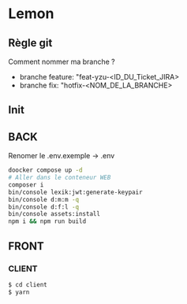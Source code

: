 # Lemon

## Règle git

Comment nommer ma branche ?
- branche feature: "feat-yzu-<ID_DU_Ticket_JIRA>
- branche fix: "hotfix-<NOM_DE_LA_BRANCHE>

## Init

## BACK

Renomer le .env.exemple -> .env
```bash
doocker compose up -d
# Aller dans le conteneur WEB
composer i
bin/console lexik:jwt:generate-keypair
bin/console d:m:m -q
bin/console d:f:l -q
bin/console assets:install 
npm i && npm run build
```
## FRONT

### CLIENT

```bash
$ cd client
$ yarn
```